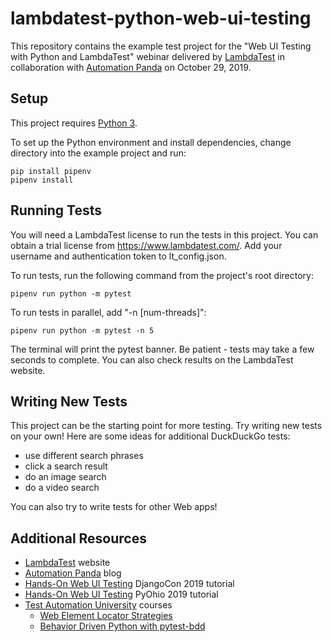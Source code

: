 # lambdatest-python-web-ui-testing
This repository contains the example test project for the
"Web UI Testing with Python and LambdaTest" webinar delivered by
[LambdaTest](https://www.lambdatest.com/) in collaboration with
[Automation Panda](https://automationpanda.com) on October 29, 2019. 

## Setup
This project requires [Python 3](https://www.python.org/).

To set up the Python environment and install dependencies,
change directory into the example project and run:

    pip install pipenv
    pipenv install

## Running Tests
You will need a LambdaTest license to run the tests in this project.
You can obtain a trial license from https://www.lambdatest.com/.
Add your username and authentication token to lt_config.json.

To run tests, run the following command from the project's root directory:

    pipenv run python -m pytest

To run tests in parallel, add "-n \[num-threads\]":

    pipenv run python -m pytest -n 5

The terminal will print the pytest banner.
Be patient - tests may take a few seconds to complete.
You can also check results on the LambdaTest website.

## Writing New Tests
This project can be the starting point for more testing.
Try writing new tests on your own! Here are some ideas for additional DuckDuckGo tests:

* use different search phrases
* click a search result
* do an image search
* do a video search

You can also try to write tests for other Web apps!

## Additional Resources

* [LambdaTest](https://www.lambdatest.com/) website
* [Automation Panda](https://www.automationpanda.com/) blog
* [Hands-On Web UI Testing](https://github.com/AndyLPK247/djangocon-2019-web-ui-testing) DjangoCon 2019 tutorial
* [Hands-On Web UI Testing](https://github.com/AndyLPK247/pyohio-2019-web-ui-testing) PyOhio 2019 tutorial
* [Test Automation University](https://testautomationu.applitools.com/) courses
  * [Web Element Locator Strategies](https://testautomationu.applitools.com/web-element-locator-strategies/)
  * [Behavior Driven Python with pytest-bdd](https://testautomationu.applitools.com/behavior-driven-python-with-pytest-bdd/)
